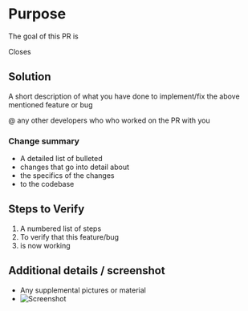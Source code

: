 # Purpose
The goal of this PR is <!-- insert goal here -->

Closes <!-- issue # -->

## Solution

A short description of what you have done to implement/fix the above mentioned feature or bug

@ any other developers who who worked on the PR with you


### Change summary
* A detailed list of bulleted
* changes that go into detail about
* the specifics of the changes
* to the codebase


## Steps to Verify
1. A numbered list of steps
2. To verify that this feature/bug
3. is now working


## Additional details / screenshot
- Any supplemental pictures or material
- ![Screenshot]()
